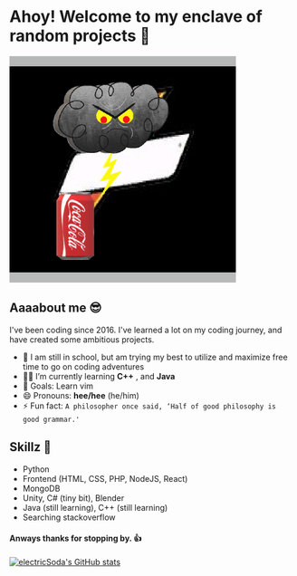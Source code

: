 # Ahoy! Welcome to my enclave of random projects 👋

![Profile pic](https://github.com/electricSoda/electricSoda.github.io/blob/ce31504badd8bb91b6445bbf172b4cf086054b2d/images/favicon.png?raw=true)


## Aaaabout me 😎
I've been coding since 2016. I've learned a lot on my coding journey, and  have created some ambitious projects.

- 🧾 I am still in school, but am trying my best to utilize and maximize free time to go on coding adventures
- 👨‍🎓 I’m currently learning **C++** , and **Java**
- 🤤 Goals: Learn vim 
- 😄 Pronouns: **hee/hee** (he/him)
- ⚡ Fun fact: `A philosopher once said, ‘Half of good philosophy is good grammar.'`

## Skillz 💯
- Python
- Frontend (HTML, CSS, PHP, NodeJS, React)
- MongoDB
- Unity, C# (tiny bit), Blender
- Java (still learning), C++ (still learning)
- Searching stackoverflow


#### Anways thanks for stopping by. 👍

[![electricSoda's GitHub stats](https://github-readme-stats.vercel.app/api?username=electricSoda)](https://github.com/anuraghazra/github-readme-stats)
